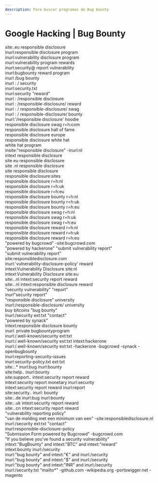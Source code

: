 ```yaml
---
description: Para buscar programas de Bug bounty
---
```


# Google Hacking | Bug Bounty

site:.eu responsible disclosure\
inurl:responsible disclosure program\
inurl:vulnerability disclosure program\
inurl:vulnerability program rewards\
inurl:security@ report vulnerability\
inurl:bugbounty reward program\
inurl /bug bounty\
inurl : / security\
inurl:security.txt\
inurl:security "reward"\
inurl : /responsible disclosure\
inurl : /responsible-disclosure/ reward\
inurl : / responsible-disclosure/ swag\
inurl : / responsible-disclosure/ bounty\
inurl:'/responsible disclosure' hoodie\
responsible disclosure swag r=h:com\
responsible disclosure hall of fame\
responsible disclosure europe\
responsible disclosure white hat\
white hat program\
insite:"responsible disclosure" -inurl:nl\
intext responsible disclosure\
site eu responsible disclosure\
site .nl responsible disclosure\
site responsible disclosure\
responsible disclosure:sites\
responsible disclosure r=h:nl\
responsible disclosure r=h:uk\
responsible disclosure r=h:eu\
responsible disclosure bounty r=h:nl\
responsible disclosure bounty r=h:uk\
responsible disclosure bounty r=h:eu\
responsible disclosure swag r=h:nl\
responsible disclosure swag r=h:uk\
responsible disclosure swag r=h:eu\
responsible disclosure reward r=h:nl\
responsible disclosure reward r=h:uk\
responsible disclosure reward r=h:eu\
"powered by bugcrowd" -site:bugcrowd.com\
"powered by hackerone" "submit vulnerability report"\
"submit vulnerability report"\
site:responsibledisclosure.com\
inurl:'vulnerability-disclosure-policy' reward\
intext:Vulnerability Disclosure site:nl\
intext:Vulnerability Disclosure site:eu\
site:_._.nl intext:security report reward\
site:_._.nl intext:responsible disclosure reward\
"security vulnerability" "report"\
inurl"security report"\
"responsible disclosure" university\
inurl:/responsible-disclosure/ university\
buy bitcoins "bug bounty"\
inurl:/security ext:txt "contact"\
"powered by synack"\
intext:responsible disclosure bounty\
inurl: private bugbountyprogram\
inurl:/.well-known/security ext:txt\
inurl:/.well-known/security ext:txt intext:hackerone\
inurl:/.well-known/security ext:txt -hackerone -bugcrowd -synack -openbugbounty\
inurl:reporting-security-issues\
inurl:security-policy.txt ext:txt\
site:_._.\* inurl:bug inurl:bounty\
site:help._._ inurl:bounty\
site:support._._ intext:security report reward\
intext:security report monetary inurl:security\
intext:security report reward inurl:report\
site:security._._ inurl: bounty\
site:_._.de inurl:bug inurl:bounty\
site:_._.uk intext:security report reward\
site:_._.cn intext:security report reward\
"vulnerability reporting policy"\
"van de melding met een minimum van een" -site:responsibledisclosure.nl\
inurl:/security ext:txt "contact"\
inurl:responsible-disclosure-policy\
"Submission Form powered by Bugcrowd" -bugcrowd.com\
"If you believe you've found a security vulnerability"\
intext:"BugBounty" and intext:"BTC" and intext:"reward"\
intext:bounty inurl:/security\
inurl:"bug bounty" and intext:"€" and inurl:/security\
inurl:"bug bounty" and intext:"$" and inurl:/security\
inurl:"bug bounty" and intext:"INR" and inurl:/security\
inurl:/security.txt "mailto\*" -github.com -wikipedia.org -portswigger.net -magento

